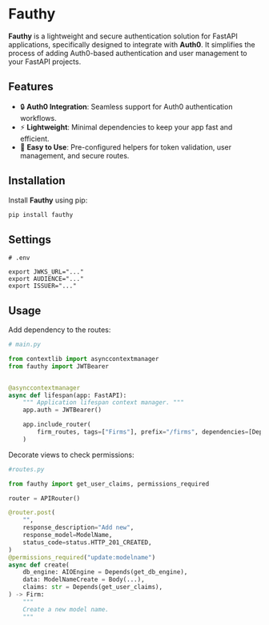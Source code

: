 # Fauthy

**Fauthy** is a lightweight and secure authentication solution for FastAPI applications, specifically designed to integrate with **Auth0**. It simplifies the process of adding Auth0-based authentication and user management to your FastAPI projects.

## Features

- 🔒 **Auth0 Integration**: Seamless support for Auth0 authentication workflows.
- ⚡ **Lightweight**: Minimal dependencies to keep your app fast and efficient.
- 🔧 **Easy to Use**: Pre-configured helpers for token validation, user management, and secure routes.

## Installation

Install **Fauthy** using pip:

```bash
pip install fauthy
```

## Settings

```
# .env

export JWKS_URL="..."
export AUDIENCE="..."
export ISSUER="..."
```

## Usage

Add dependency to the routes:

```python
# main.py

from contextlib import asynccontextmanager
from fauthy import JWTBearer


@asynccontextmanager
async def lifespan(app: FastAPI):
    """ Application lifespan context manager. """
    app.auth = JWTBearer()

    app.include_router(
        firm_routes, tags=["Firms"], prefix="/firms", dependencies=[Depends(app.auth)]
    )
```

Decorate views to check permissions:

```python
#routes.py

from fauthy import get_user_claims, permissions_required

router = APIRouter()

@router.post(
    "",
    response_description="Add new",
    response_model=ModelName,
    status_code=status.HTTP_201_CREATED,
)
@permissions_required("update:modelname")
async def create(
    db_engine: AIOEngine = Depends(get_db_engine),
    data: ModelNameCreate = Body(...),
    claims: str = Depends(get_user_claims),
) -> Firm:
    """
    Create a new model name.
    """
```
